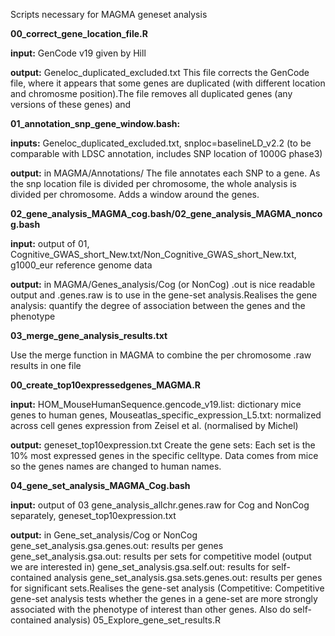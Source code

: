 Scripts necessary for MAGMA geneset analysis

**00_correct_gene_location_file.R**
			
**input:** GenCode v19 given by Hill

**output:** Geneloc_duplicated_excluded.txt This file corrects the GenCode file, where it appears that some genes are duplicated (with different location and chromosme position).The file removes all duplicated genes (any versions of these genes) and 

**01_annotation_snp_gene_window.bash:** 

**inputs:** Geneloc_duplicated_excluded.txt, snploc=baselineLD_v2.2 (to be comparable with LDSC annotation, includes SNP location of 1000G phase3)

**output:** in MAGMA/Annotations/ The file annotates each SNP to a gene. As the snp location file is divided per chromosome, the whole analysis is divided per chromosome. Adds a window around the genes. 

**02_gene_analysis_MAGMA_cog.bash/02_gene_analysis_MAGMA_noncog.bash**

**input:** output of 01, Cognitive_GWAS_short_New.txt/Non_Cognitive_GWAS_short_New.txt, g1000_eur reference genome data

**output:** in MAGMA/Genes_analysis/Cog (or NonCog) .out is nice readable output and .genes.raw is to use in the gene-set analysis.Realises the gene analysis: quantify the degree of association between the genes and the phenotype

**03_merge_gene_analysis_results.txt**

Use the merge function in MAGMA to combine the per chromosome .raw results in one file 

**00_create_top10expressedgenes_MAGMA.R**

**input:** HOM_MouseHumanSequence.gencode_v19.list: dictionary mice genes to human genes, Mouseatlas_specific_expression_L5.txt: normalized across cell genes expression from Zeisel et al. (normalised by Michel)

**output:** geneset_top10expression.txt Create the gene sets: Each set is the 10% most expressed genes in the specific celltype. Data comes from mice so the genes names are changed to human names. 

**04_gene_set_analysis_MAGMA_Cog.bash**

**input:** output of 03  gene_analysis_allchr.genes.raw for Cog and NonCog separately, geneset_top10expression.txt

**output:** in Gene_set_analysis/Cog or NonCog gene_set_analysis.gsa.genes.out: results per genes 
gene_set_analysis.gsa.out: results per sets for competitive model (output we are interested in) gene_set_analysis.gsa.self.out: results for self-contained analysis gene_set_analysis.gsa.sets.genes.out: results per genes for significant sets.Realises the gene-set analysis (Competitive: Competitive gene-set analysis tests whether the genes in a gene-set are more strongly associated with the phenotype of interest than other genes. Also do self-contained analysis)
05_Explore_gene_set_results.R
